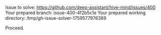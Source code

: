 Issue to solve: https://github.com/deep-assistant/hive-mind/issues/400
Your prepared branch: issue-400-4f2b5c1e
Your prepared working directory: /tmp/gh-issue-solver-1759577976389

Proceed.